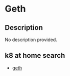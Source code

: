# Geth

## Description

No description provided.

## k8 at home search

- [geth](https://nanne.dev/k8s-at-home-search/#/geth)
